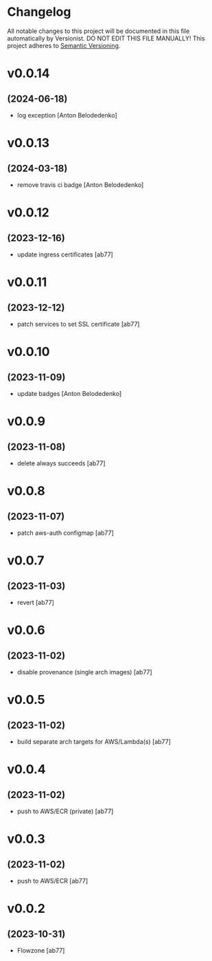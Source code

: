 # Changelog

All notable changes to this project will be documented in this file
automatically by Versionist. DO NOT EDIT THIS FILE MANUALLY!
This project adheres to [Semantic Versioning](http://semver.org/).

# v0.0.14
## (2024-06-18)

* log exception [Anton Belodedenko]

# v0.0.13
## (2024-03-18)

* remove travis ci badge [Anton Belodedenko]

# v0.0.12
## (2023-12-16)

* update ingress certificates [ab77]

# v0.0.11
## (2023-12-12)

* patch services to set SSL certificate [ab77]

# v0.0.10
## (2023-11-09)

* update badges [Anton Belodedenko]

# v0.0.9
## (2023-11-08)

* delete always succeeds [ab77]

# v0.0.8
## (2023-11-07)

* patch aws-auth configmap [ab77]

# v0.0.7
## (2023-11-03)

* revert [ab77]

# v0.0.6
## (2023-11-02)

* disable provenance (single arch images) [ab77]

# v0.0.5
## (2023-11-02)

* build separate arch targets for AWS/Lambda(s) [ab77]

# v0.0.4
## (2023-11-02)

* push to AWS/ECR (private) [ab77]

# v0.0.3
## (2023-11-02)

* push to AWS/ECR [ab77]

# v0.0.2
## (2023-10-31)

* Flowzone [ab77]
